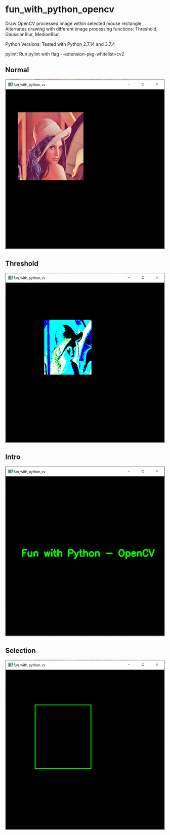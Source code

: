 # fun_with_python_opencv
Draw OpenCV processed image within selected mouse rectangle.
Alternates drawing with different image processing functions: Threshold,
GaussianBlur, MedianBlur. 

Python Versions:
Tested with Python 2.7.14 and 3.7.4

pylint:
Run pylint with flag --extension-pkg-whitelist=cv2
    
## Normal

![Normal Screenshot](/images/normal.png)

## Threshold

![Threshold Screenshot](/images/threshold.png)

## Intro

![Intro Screenshot](/images/intro.png)

## Selection

![Selection Screenshot](/images/select.png)
